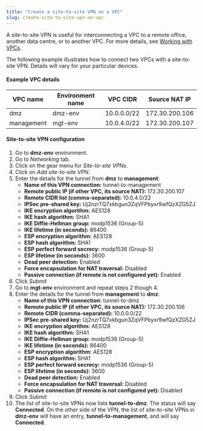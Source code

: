 ```yaml
---
title: "Create a site-to-site VPN on a VPC"
slug: create-site-to-site-vpn-on-vpc
---
```



A site-to-site VPN is useful for interconnecting a VPC to a remote office, another data centre, or to another VPC.  For more details, see [Working with VPCs](../cloudstack-compute-service/working-with-vpcs.md).

The following example illustrates how to connect two VPCs with a site-to-site VPN.  Details will vary for your particular devices.

#### Example VPC details
| VPC name | Environment name | VPC CIDR | Source NAT IP |
| --- | --- | --- | --- |
| dmz | dmz-env | 10.0.0.0/22 | 172.30.200.106 |
| management | mgt-env| 10.0.4.0/22 | 172.30.200.107 |

#### Site-to-site VPN configuration
1. Go to **dmz-env** environment.
1. Go to *Networking* tab.
1. Click on the gear menu for *Site-to-site VPNs*.
1. Click on *Add site-to-site VPN*.
1. Enter the details for the tunnel from **dmz** to **management**:
   - **Name of this VPN connection:** tunnel-to-management
   - **Remote public IP (if other VPC, its source NAT):** 172.30.200.107
   - **Remote CIDR list (comma-separated):** 10.0.4.0/22
   - **IPSec pre-shared key:** Uj2nzrTQ7xkbgun3ZqVFPbyxr9wfQzXZG5ZJ
   - **IKE encryption algorithm:** AES128
   - **IKE hash algorithm:** SHA1
   - **IKE Diffie-Hellman group:** modp1536 (Group-5)
   - **IKE lifetime (in seconds):** 86400
   - **ESP encryption algorithm:** AES128
   - **ESP hash algorithm:** SHA1
   - **ESP perfect forward secrecy:** modp1536 (Group-5)
   - **ESP lifetime (in seconds):** 3600
   - **Dead peer detection:** Enabled
   - **Force encapsulation for NAT traversal:** Disabled
   - **Passive connection (if remote is not configured yet):** Enabled
1. Click *Submit*
1. Go to **mgt-env** environment and repeat steps 2 though 4.
1. Enter the details for the tunnel from **management** to **dmz**:
   - **Name of this VPN connection:** tunnel-to-dmz
   - **Remote public IP (if other VPC, its source NAT):** 172.30.200.106
   - **Remote CIDR (comma-separated):** 10.0.0.0/22
   - **IPSec pre-shared key:** Uj2nzrTQ7xkbgun3ZqVFPbyxr9wfQzXZG5ZJ
   - **IKE encryption algorithm:** AES128
   - **IKE hash algorithm:** SHA1
   - **IKE Diffie-Hellman group:** modp1536 (Group-5)
   - **IKE lifetime (in seconds):** 86400
   - **ESP encryption algorithm:** AES128
   - **ESP hash algorithm:** SHA1
   - **ESP perfect forward secrecy:** modp1536 (Group-5)
   - **ESP lifetime (in seconds):** 3600
   - **Dead peer detection:** Enabled
   - **Force encapsulation for NAT traversal:** Disabled
   - **Passive connection (if remote is not configured yet):** Disabled
1. Click *Submit*
1. The list of site-to-site VPNs now lists **tunnel-to-dmz**.  The status will say **Connected**.  On the other side of the VPN, the list of site-to-site VPNs in **dmz-env** will have an entry, **tunnel-to-management**, and will say **Connected**.
